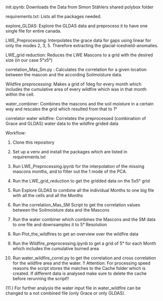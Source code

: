 init.ipynb: Downloads the Data from Simon Stählers shared polybox folder

requirements.txt: Lists all the packages needed.

explore_GLDAS: Explore the GLDAS data and preprocess it to have one single file for entire canada.

LWE_Preprocessing: Interpolates the grace data for gaps using linear for only the modes 2, 3, 5. Therefore extracting the glacial-iceshield-anomalies. 

LWE_grid reduction: Reduces the LWE Mascons to a grid with the desired size (in our case 5°x5°)

correlation_Mas_Sm.py : Calculates the correlation for a given location between the mascon and the according Soilmoisture data.

Wildfire preprocessing: Makes a grid of 1deg for every month which includes the cumulative area of every wildfire which was in that month within the cell.

water_combiner: Combines the mascons and the soil moisture in a certain way and rescales the grid which resulted from that to 1°

correlator water wildfire: Correlates the preprocessed (combination of Grace and GLDAS) water data to the wildfire grided data



Workflow:
1. Clone this repository

2. Set up a venv and install the packages which are listed in requirements.txt

3. Run LWE_Preprocessing.ipynb for the interpolation of the missing mascons months, and to filter out the 1 mode of the PCA. 

4. Run the LWE_grid_reduction to get the gridded data on the 5x5° grid

5. Run Explore GLDAS to combine all the individual Months to one big file with all the cells and all the Months

6. Run the correlation_Mas_SM Script to get the correlation values between the Soilmoisture data and the Mascons

7. Run the water combiner which combines the Mascons and the SM data to one file and downsamples it to 5° Resolution

8. Run Plot_the_wildfires to get an overview over the wildfire data

9. Run the Wildfire_preprocessing.ipynb to get a grid of 5° for each Month which includes the cumulative burned area

10. Run water_wildfire_correl.py to get the correlation and cross correlation for the wildfire area and the water. !! Attention: For processing speed reasons the script stores the matches to the Cache folder which is created. If different data is analysed make sure to delete the cache before rerunning the script!!

(11.) For further analysis the water input file in water_wildfire can be changed to a not combined file (only Grace or only GLDAS).




